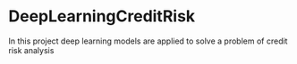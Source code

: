 # DeepLearningCreditRisk
In this project deep learning models are applied to solve a problem of credit risk analysis

